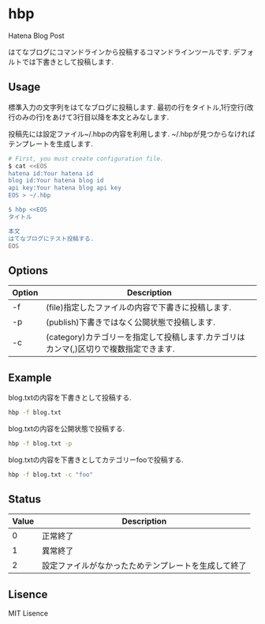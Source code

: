 # hbp
Hatena Blog Post

はてなブログにコマンドラインから投稿するコマンドラインツールです.
デフォルトでは下書きとして投稿します.

## Usage

標準入力の文字列をはてなブログに投稿します.
最初の行をタイトル,1行空行(改行のみの行)をあけて3行目以降を本文とみなします.

投稿先には設定ファイル~/.hbpの内容を利用します.
~/.hbpが見つからなければテンプレートを生成します.

```sh
# First, you must create configuration file.
$ cat <<EOS
hatena id:Your hatena id
blog id:Your hatena blog id
api key:Your hatena blog api key
EOS > ~/.hbp

$ hbp <<EOS
タイトル

本文
はてなブログにテスト投稿する.
EOS
```

## Options

| Option | Description |
|--------|-------------|
| -f     | (file)指定したファイルの内容で下書きに投稿します. |
| -p     | (publish)下書きではなく公開状態で投稿します. |
| -c     | (category)カテゴリーを指定して投稿します.カテゴリはカンマ(,)区切りで複数指定できます. |

## Example

blog.txtの内容を下書きとして投稿する.

```sh
hbp -f blog.txt
```

blog.txtの内容を公開状態で投稿する.

```sh
hbp -f blog.txt -p
```

blog.txtの内容を下書きとしてカテゴリーfooで投稿する.

```sh
hbp -f blog.txt -c "foo"
```

## Status

| Value | Description |
|-------|-------------|
| 0     | 正常終了    |
| 1     | 異常終了    |
| 2     | 設定ファイルがなかったためテンプレートを生成して終了    |




## Lisence

MIT Lisence
